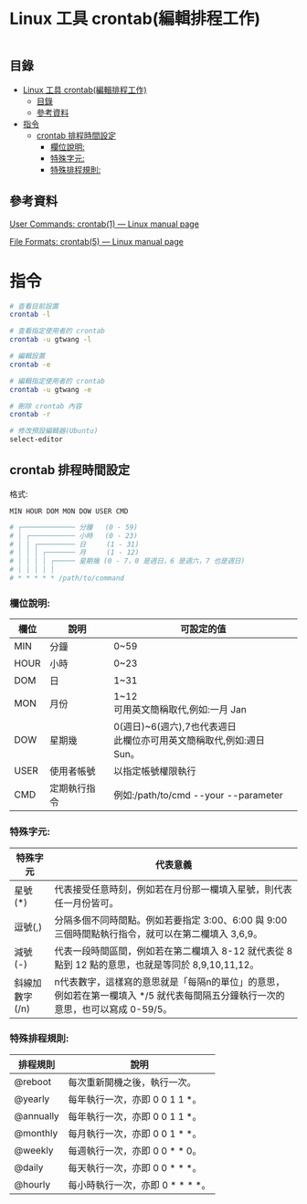 # Linux 工具 crontab(編輯排程工作)

```
```

## 目錄

- [Linux 工具 crontab(編輯排程工作)](#linux-工具-crontab編輯排程工作)
	- [目錄](#目錄)
	- [參考資料](#參考資料)
- [指令](#指令)
	- [crontab 排程時間設定](#crontab-排程時間設定)
		- [欄位說明:](#欄位說明)
		- [特殊字元:](#特殊字元)
		- [特殊排程規則:](#特殊排程規則)

## 參考資料

[User Commands: crontab(1) — Linux manual page](https://man7.org/linux/man-pages/man1/crontab.1.html)

[File Formats: crontab(5) — Linux manual page](https://man7.org/linux/man-pages/man5/crontab.5.html)

# 指令

```bash
# 查看目前設置
crontab -l

# 查看指定使用者的 crontab
crontab -u gtwang -l

# 編輯設置
crontab -e

# 編輯指定使用者的 crontab
crontab -u gtwang -e

# 刪除 crontab 內容
crontab -r

# 修改預設編輯器(Ubuntu)
select-editor
```

## crontab 排程時間設定

格式:

```
MIN HOUR DOM MON DOW USER CMD
```

```bash
# ┌───────────── 分鐘   (0 - 59)
# │ ┌─────────── 小時   (0 - 23)
# │ │ ┌───────── 日     (1 - 31)
# │ │ │ ┌─────── 月     (1 - 12)
# │ │ │ │ ┌───── 星期幾 (0 - 7，0 是週日，6 是週六，7 也是週日)
# │ │ │ │ │
# * * * * * /path/to/command
```

### 欄位說明:

欄位 | 說明 | 可設定的值
--- | --- | ---
MIN | 分鐘| 0~59
HOUR | 小時 | 0~23
DOM | 日 | 1~31
MON | 月份 | 1~12<br>可用英文簡稱取代,例如:一月 Jan
DOW | 星期幾 | 0(週日)~6(週六),7也代表週日<br>此欄位亦可用英文簡稱取代,例如:週日 Sun。
USER | 使用者帳號 | 以指定帳號權限執行
CMD | 定期執行指令 | 例如:/path/to/cmd --your --parameter

### 特殊字元:

特殊字元 | 代表意義
--- | ---
星號(*) | 代表接受任意時刻，例如若在月份那一欄填入星號，則代表任一月份皆可。
逗號(,) | 分隔多個不同時間點。例如若要指定 3:00、6:00 與 9:00 三個時間點執行指令，就可以在第二欄填入 3,6,9。
減號(-) | 代表一段時間區間，例如若在第二欄填入 8-12 就代表從 8 點到 12 點的意思，也就是等同於 8,9,10,11,12。
斜線加數字(/n) | n代表數字，這樣寫的意思就是「每隔n的單位」的意思，例如若在第一欄填入 */5 就代表每間隔五分鐘執行一次的意思，也可以寫成 0-59/5。

### 特殊排程規則:

排程規則 | 說明
--- | ---
@reboot | 每次重新開機之後，執行一次。
@yearly | 每年執行一次，亦即 0 0 1 1 *。
@annually | 每年執行一次，亦即 0 0 1 1 *。
@monthly | 每月執行一次，亦即 0 0 1 * *。
@weekly | 每週執行一次，亦即 0 0 * * 0。
@daily | 每天執行一次，亦即 0 0 * * *。
@hourly | 每小時執行一次，亦即 0 * * * *。

